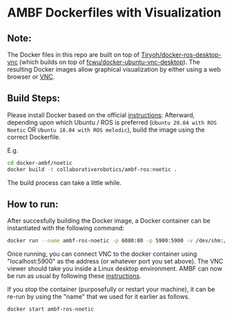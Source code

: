 # AMBF Dockerfiles with Visualization

## Note:
The Docker files in this repo are built on top of [Tiryoh/docker-ros-desktop-vnc](https://github.com/Tiryoh/docker-ros-desktop-vnc) (which builds on top of [fcwu/docker-ubuntu-vnc-desktop](https://github.com/fcwu/docker-ubuntu-vnc-desktop)). The resulting Docker images allow graphical visualization by either using a web browser or [VNC](https://www.realvnc.com/en/connect/download/viewer/).


## Build Steps:
Please install Docker based on the official [instructions](https://docs.docker.com/engine/install/):
Afterward, depending upon which Ubuntu / ROS is preferred (`Ubuntu 20.04 with ROS Noetic` OR `Ubuntu 18.04 with ROS melodic`), build the image using the correct Dockerfile.

E.g.
```bash
cd docker-ambf/noetic
docker build -t collaborativerobotics/ambf-ros:noetic .
```

The build process can take a little while.

## How to run:
After succesfully building the Docker image, a Docker container can be instantiated with the following command:

```bash
docker run --name ambf-ros-noetic -p 6080:80 -p 5900:5900 -v /dev/shm:/dev/shm collaborativerobotics/ambf-ros:noetic
```

Once running, you can connect VNC to the docker container using "localhost:5900" as the address (or whatever port you set above). The VNC viewer should take you inside a Linux desktop environment. AMBF can now be run as usual by following these [instructions](https://github.com/WPI-AIM/ambf/wiki/Launching-the-Simulator).

If you stop the container (purposefully or restart your machine), it can be re-run by using the "name" that we used for it earlier as follows.

```bash
docker start ambf-ros-noetic
```




